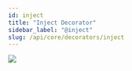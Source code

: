 ```yaml
---
id: inject
title: "Inject Decorator"
sidebar_label: "@inject"
slug: /api/core/decorators/inject
---
```


<img class="decorator-badge" src="https://img.shields.io/badge/Type-Member%20Decorator-orange?style=for-the-badge" />